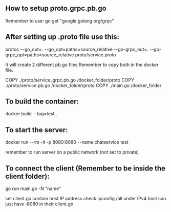 ## How to setup proto.grpc.pb.go

	
Remember to use: go get "google.golang.org/grpc"

## After setting up .proto file use this:

protoc --go_out=. --go_opt=paths=source_relative --go-grpc_out=. --go-grpc_opt=paths=source_relative proto/service.proto

It will create 2 different pb.go files
Remember to copy both in the docker file. 

COPY ./proto/service_grpc.pb.go /docker_folder/proto
COPY ./proto/service.pb.go /docker_folder/proto
COPY ./main.go /docker_folder

## To build the container:

docker build --tag=test .

## To start the server:

docker run --rm -it  -p 8080:8080 --name chatservice test

remember to run server on a public network (not set to private)

## To connect the client (Remember to be inside the client folder):

go run main.go -N "name"

set client.go contain host IP address 
check ipconfig /all under IPv4 
host can just have :8080 in their client.go



